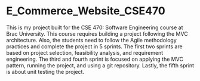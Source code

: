 # E_Commerce_Website_CSE470
This is my project built for the CSE 470: Software Engineering course at Brac University. This course requires building a project following the MVC architecture. Also, the students need to follow the Agile methodology practices and complete the project in 5 sprints. The first two sprints are based on project selection, feasibility analysis, and requirement engineering. The third and fourth sprint is focused on applying the MVC pattern, running the project, and using a git repository. Lastly, the fifth sprint is about unit testing the project.

